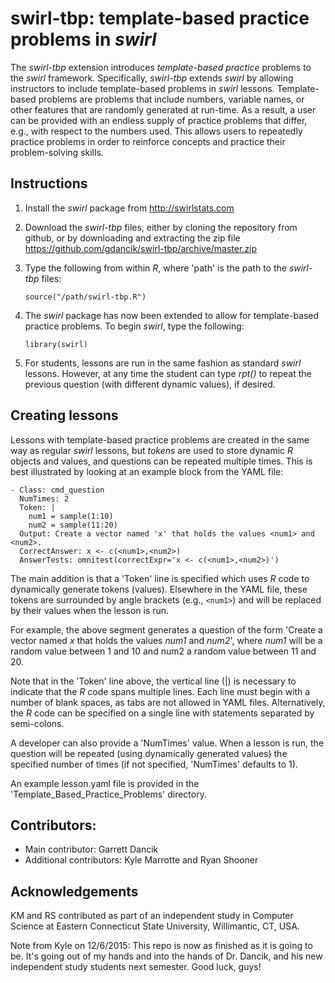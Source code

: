 # swirl-tbp: template-based practice problems in *swirl*

The *swirl-tbp* extension introduces *template-based practice* problems to the *swirl* framework. Specifically, *swirl-tbp* extends *swirl* by allowing instructors to include template-based problems in *swirl* lessons. Template-based problems are problems that include numbers, variable names, or other features that are randomly generated at run-time. As a result, a user can be provided with an endless supply of practice problems that differ, e.g., with respect to the numbers used. This allows users to repeatedly practice problems in order to reinforce concepts and practice their problem-solving skills. 

## Instructions
1. Install the *swirl* package from http://swirlstats.com
2. Download the *swirl-tbp* files, either by cloning the repository from github, or by downloading and extracting the zip file https://github.com/gdancik/swirl-tbp/archive/master.zip
3.  Type the following from within *R*, where 'path' is the path to the *swirl-tbp* files:

	`source("/path/swirl-tbp.R")` 
4. The  *swirl* package has now been extended to allow for template-based practice problems. To begin *swirl*, type the following:

	`library(swirl)`
5. For students, lessons are run in the same fashion as standard *swirl* lessons. However, at any time the student can type *rpt()* to repeat the previous question (with different dynamic values), if desired. 
 
## Creating lessons  
Lessons with template-based practice problems are created in the same way as regular *swirl* lessons, but *tokens* are used to store dynamic *R* objects and values, and questions can be repeated multiple times. This is best illustrated by looking at an example block from the YAML file: 

```
- Class: cmd_question
  NumTimes: 2
  Token: |
    num1 = sample(1:10)
    num2 = sample(11:20)
  Output: Create a vector named 'x' that holds the values <num1> and <num2>.
  CorrectAnswer: x <- c(<num1>,<num2>)
  AnswerTests: omnitest(correctExpr='x <- c(<num1>,<num2>)')
```

The main addition is that a 'Token' line is specified which uses *R* code to dynamically generate tokens (values). Elsewhere in the YAML file, these tokens are surrounded by angle brackets (e.g., `<num1>`) and will be replaced by their values when the lesson is run. 

For example, the above segment generates a question of the form 'Create a vector named *x* that holds the values *num1* and *num2*', where *num1* will be a random value between 1 and 10 and num2 a random value between 11 and 20. 

Note that in the 'Token' line above, the vertical line (|) is necessary to indicate that the *R* code spans multiple lines. Each line must begin with a number of blank spaces, as tabs are not allowed in YAML files. Alternatively, the *R* code can be specified on a single line with statements separated by semi-colons. 

A developer can also provide a 'NumTimes' value. When a lesson is run, the question will be repeated (using dynamically generated values) the specified number of times (if not specified, 'NumTimes' defaults to 1).

An example lesson.yaml file is provided in the  'Template_Based_Practice_Problems' directory.

## Contributors:
- Main contributor: Garrett Dancik
- Additional contributors: Kyle Marrotte and Ryan Shooner

## Acknowledgements
KM and RS contributed as part of an independent study in Computer Science at Eastern Connecticut State University, Willimantic, CT,  USA.

Note from Kyle on 12/6/2015:  This repo is now as finished as it is going to be.  It's going out of my hands and into the hands of Dr. Dancik, and his new independent study students next semester.  Good luck, guys!

